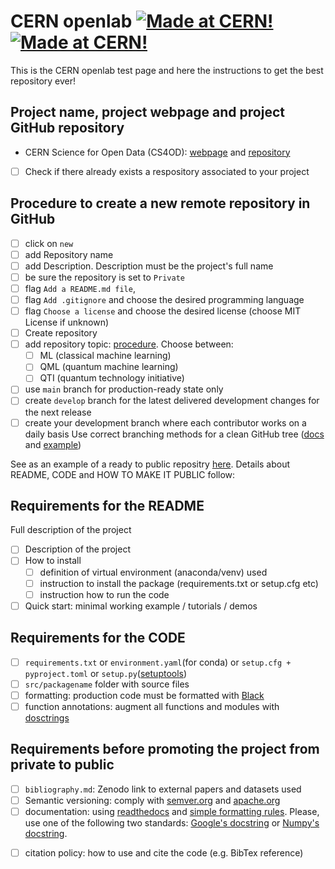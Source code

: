 # CERN openlab [![Made at CERN!](https://img.shields.io/badge/CERN-Open%20Source-%232980b9.svg)](https://home.cern) [![Made at CERN!](https://img.shields.io/badge/CERN-CERN%20openlab-brightgreen)](https://openlab.cern/)

This is the CERN openlab test page and here the instructions to get the best repository  ever!


## Project name, project webpage and project GitHub repository

- CERN Science for Open Data (CS4OD): [webpage](https://openlab.cern/index.php/project/cern-science-open-data/?target=_blank) and [repository](https://github.com/CERN/CS4OD/?target=_blank)


- [ ] Check if there already exists a respository associated to your project 

## Procedure to create a new remote repository in GitHub
  
- [ ] click on `new` 
- [ ] add Repository name
- [ ] add Description. Description must be the project's full name 
- [ ] be sure the repository is set to `Private`    
- [ ] flag `Add a README.md file`, 
- [ ] flag `Add .gitignore` and choose the desired programming language
- [ ] flag `Choose a license` and choose the desired license (choose MIT License if unknown)
- [ ] Create repository
- [ ] add repository topic: [procedure](https://docs.github.com/en/repositories/managing-your-repositorys-settings-and-features/customizing-your-repository/classifying-your-repository-with-topics). 
  Choose between:
  - [ ] ML (classical machine learning)
  - [ ] QML (quantum machine learning)
  - [ ] QTI (quantum technology initiative)
- [ ] use `main` branch for production-ready state only
- [ ] create `develop` branch for the latest delivered development changes for the next release
- [ ] create your development branch where each contributor works on a daily basis
 Use correct branching methods for a clean GitHub tree ([docs](https://gist.github.com/stuartsaunders/448036/5ae4e961f02e441e98528927d071f51bf082662f) and [example](https://nvie.com/posts/a-successful-git-branching-model/))
    
See as an example of a ready to public repositry [here](https://github.com/openlab-test/example-repo). Details about README, CODE and HOW TO MAKE IT PUBLIC follow:


##  Requirements for the README
 Full description of the project
- [ ] Description of the project 
- [ ] How to install 
  - [ ] definition of virtual environment (anaconda/venv) used
  - [ ] instruction to install the package (requirements.txt or setup.cfg etc)
  - [ ] instruction how to run the code
- [ ] Quick start: minimal working example / tutorials / demos

##  Requirements for the CODE
- [ ] `requirements.txt` or `environment.yaml`(for conda) or `setup.cfg + pyproject.toml` or `setup.py`([setuptools](https://setuptools.pypa.io/en/latest/))
- [ ] `src/packagename` folder with source files
- [ ] formatting: production code must be formatted with [Black](https://github.com/psf/black)
- [ ] function annotations: augment all functions and modules with [dosctrings](https://sphinxcontrib-napoleon.readthedocs.io/en/latest/index.html)

##  Requirements before promoting the project from private to public
- [ ] `bibliography.md`: Zenodo link to external papers and datasets used
- [ ] Semantic versioning: comply with [semver.org](https://github.com/semver/semver/blob/master/semver.md) and [apache.org](https://apr.apache.org/versioning.html)
- [ ] documentation: using [readthedocs](https://docs.readthedocs.io/en/stable/tutorial/) and [simple formatting rules](https://hplgit.github.io/teamods/sphinx_api/html/sphinx_api.html). Please, use one of the following two standards: [Google's docstring](https://google.github.io/styleguide/pyguide.html) or [Numpy's docstring](https://numpydoc.readthedocs.io/en/latest/format.html#docstring-standard).
<!--
- [ ] [Sphynx](https://docs.readthedocs.io/en/stable/intro/getting-started-with-sphinx.html) with Napoleon theme and Autodoc, include it in `docs` folder
-->
- [ ] citation policy: how to use and cite the code (e.g. BibTex reference)




<!--

**Here are some ideas to get you started:**

🙋‍♀️ A short introduction - what is your organization all about?
🌈 Contribution guidelines - how can the community get involved?
👩‍💻 Useful resources - where can the community find your docs? Is there anything else the community should know?
🍿 Fun facts - what does your team eat for breakfast?
🧙 Remember, you can do mighty things with the power of [Markdown](https://docs.github.com/github/writing-on-github/getting-started-with-writing-and-formatting-on-github/basic-writing-and-formatting-syntax)

-->
